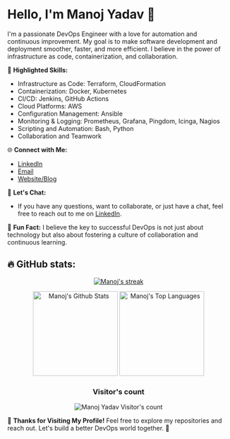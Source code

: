 # Hello, I'm Manoj Yadav 👋

I'm a passionate DevOps Engineer with a love for automation and continuous improvement. My goal is to make software development and deployment smoother, faster, and more efficient. I believe in the power of infrastructure as code, containerization, and collaboration.

🌟 **Highlighted Skills:**
- Infrastructure as Code: Terraform, CloudFormation
- Containerization: Docker, Kubernetes
- CI/CD: Jenkins, GitHub Actions
- Cloud Platforms: AWS
- Configuration Management: Ansible
- Monitoring & Logging: Prometheus, Grafana, Pingdom, Icinga, Nagios
- Scripting and Automation: Bash, Python
- Collaboration and Teamwork


🌐 **Connect with Me:**
- [LinkedIn](https://linkedin.com/in/manoj-yadav123)
- [Email](mailto:manojyadav.personal@gmail.com)
- [Website/Blog](https://manojyadav.pythonanywhere.com/)


💬 **Let's Chat:**
- If you have any questions, want to collaborate, or just have a chat, feel free to reach out to me on [LinkedIn](https://www.linkedin.com/in/manoj-yadav123).

📢 **Fun Fact:**
I believe the key to successful DevOps is not just about technology but also about fostering a culture of collaboration and continuous learning.


## 🔥 GitHub stats:

<!-- GitHub Readme Streak Stats -->
<p align="center">
  <a href="https://github.com/Manoj123-github">
    <img title="GitHub Stats" alt="Manoj's streak" src="https://streak-stats.demolab.com/?user=Manoj123-github&layout=compact&theme=react&hide_border=true&bg_color=1F222E&title_color=F85D7F&icon_color=F8D866"/>
  </a>
</p>

<p align="center">
  <a href="https://github.com/Manoj123-github"><img alt="Manoj's Github Stats" src="https://github-readme-stats.vercel.app/api?username=Manoj123-github&show_icons=true&include_all_commits=true&count_private=true&theme=react&hide_border=true&bg_color=1F222E&title_color=F85D7F&rank_icon=github&icon_color=F8D866" height="192px"/></a>
  <a href="https://github.com/Manoj123-github"><img alt="Manoj's Top Languages" src="https://github-readme-stats.vercel.app/api/top-langs/?username=Manoj123-github&layout=compact&theme=react&hide_border=true&bg_color=1F222E&title_color=F85D7F&icon_color=F8D866&hide=HTML,Jupyter%20Notebook" height="192px"/></a>

  <br/>
 </p> 


<h3 align="center">Visitor's count</h3>
<p align="center"><img src="https://profile-counter.glitch.me/{Manoj123-github}/count.svg/" alt="Manoj Yadav Visitor's count" /></p>




🙏 **Thanks for Visiting My Profile!**
Feel free to explore my repositories and reach out. Let's build a better DevOps world together. 🚀

